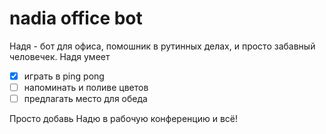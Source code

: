 # nadia office bot

Надя - бот для офиса, помошник в рутинных делах, и просто забавный человечек. Надя умеет

- [x] играть в ping pong
- [ ] напоминать и поливе цветов
- [ ] предлагать место для обеда

Просто добавь Надю в рабочую конференцию и всё!
